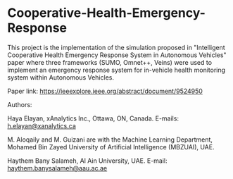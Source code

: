 # Cooperative-Health-Emergency-Response

This project is the implementation of the simulation proposed in "Intelligent Cooperative Health Emergency Response System in Autonomous Vehicles" paper where three frameworks (SUMO, Omnet++, Veins) were used to implement an emergency response system for in-vehicle health monitoring system within Autonomous Vehicles.

Paper link: https://ieeexplore.ieee.org/abstract/document/9524950

Authors: 

Haya Elayan, xAnalytics Inc., Ottawa, ON, Canada. E-mails: h.elayan@xanalytics.ca

M. Aloqaily and M. Guizani are with the Machine Learning Department, Mohamed Bin Zayed University of Artificial Intelligence (MBZUAI), UAE.

Haythem Bany Salameh, Al Ain University, UAE. E-mail: haythem.banysalameh@aau.ac.ae
